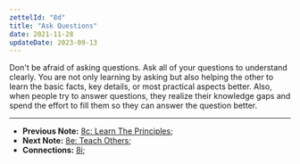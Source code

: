 ```yaml
---
zettelId: "8d"
title: "Ask Questions"
date: 2021-11-28
updateDate: 2023-09-13
---
```


Don't be afraid of asking questions. Ask all of your questions to understand clearly. You are not only learning by asking but also helping the other to learn the basic facts, key details, or most practical aspects better. Also, when people try to answer questions, they realize their knowledge gaps and spend the effort to fill them so they can answer the question better.

---

- **Previous Note:** [8c: Learn The Principles](/notes/8c/);
- **Next Note:** [8e: Teach Others](/notes/8e/);
- **Connections:** [8i](/notes/8i/);
